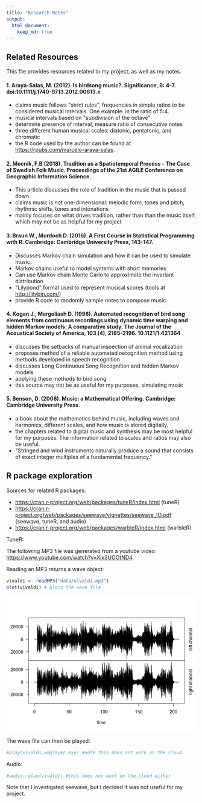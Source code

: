 ```yaml
---
title: "Research Notes"
output:
  html_document:
    keep_md: true
---
```




## Related Resources
 
This file provides resources related to my project, as well as my notes.
 
#### 1. Araya-Salas, M. (2012). Is birdsong music?. Significance, 9: 4-7. doi:10.1111/j.1740-9713.2012.00613.x

- claims music follows "strict rules", frequencies in simple ratios to be considered musical intervals. One example: in the ratio of 5:4.
- musical intervals based on "subdivision of the octave"
- determine presence of interval, measure ratio of consecutive notes
- three different human musical scales: diatonic, pentatonic, and chromatic
- the R code used by the author can be found at https://rpubs.com/marcelo-araya-salas.

#### 2. Mocnik, F.B (2018). Tradition as a Spatiotemporal Process - The Case of Swedish Folk Music. Proceedings of the 21st AGILE Conference on Geographic Information Science.

- This article discusses the role of tradition in the music that is passed down. 
- claims music is not one-dimensional: melodic form, tones and pitch, rhythmic shifts, tones and intonations
- mainly focuses on what drives tradition, rather than than the music itself, which may not be as helpful for my project

#### 3. Braun W., Murdoch D. (2016). A First Course in Statistical Programming with R. Cambridge: Cambridge University Press, 143-147.
- Discusses Markov chain simulation and how it can be used to simulate music.
- Markov chains useful to model systems with short memories
- Can use Markov chain Monte Carlo to approximate the invariant distribution
- "Lilypond" format used to represent musical scores (tools at http://lilybin.com/)
- provide R code to randomly sample notes to compose music

#### 4. Kogan J., Margoliash D. (1998). Automated recognition of bird song elements from continuous recordings using dynamic time warping and hidden Markov models: A comparative study. The Journal of the Acoustical Society of America, 103 (4), 2185-2196. 10.1121/1.421364

- discusses the setbacks of manual inspection of animal vocalization
- proposes method of a reliable automated recognition method using methods developed in speech recognition
- discusses Long Continuous Song Recognition and hidden Markov models
- applying these methods to bird song
- this source may not be as useful for my purposes, simulating music
#### 5. Benson, D. (2008). Music: a Mathematical Offering. Cambridge: Cambridge University Press.
- a book about the mathematics behind music, including waves and harmonics, different scales, and how music is stored digitally.
- the chapters related to digital music and synthesis may be most helpful for my purposes. The information related to scales and ratios may also be useful.
-  "Stringed and wind instruments naturally produce a sound
that consists of exact integer multiples of a fundamental frequency."

## R package exploration

Sources for related R packages:

- https://cran.r-project.org/web/packages/tuneR/index.html (tuneR)
- https://cran.r-project.org/web/packages/seewave/vignettes/seewave_IO.pdf (seewave, tuneR, and audio)
- https://cran.r-project.org/web/packages/warbleR/index.html (warbleR)



TuneR:

The following MP3 file was generated from a youtube video: https://www.youtube.com/watch?v=Xix3UOOtND4.

Reading an MP3 returns a wave object:

```r
vivaldi <- readMP3("data/vivaldi.mp3")
plot(vivaldi) # plots the wave file
```

![](research_notes_files/figure-html/unnamed-chunk-2-1.png)<!-- -->

The wave file can then be played:

```r
#play(vivaldi,wmplayer.exe) #note this does not work on the cloud
```

Audio:

```r
#audio::play(vivaldi) #this does not work on the cloud either
```

Note that I investigated seewave, but I decided it was not useful for my project.
